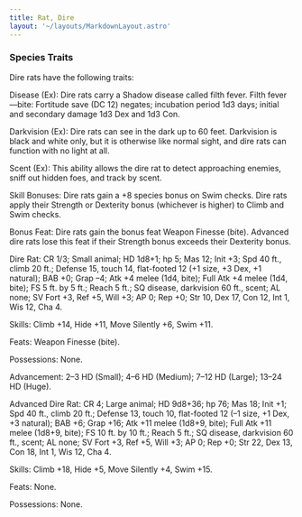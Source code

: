 ```yaml
---
title: Rat, Dire
layout: '~/layouts/MarkdownLayout.astro'
---
```

###  Species Traits

Dire rats have the following traits:

Disease (Ex): Dire rats carry a Shadow disease called filth fever. Filth
fever—bite: Fortitude save (DC 12) negates; incubation period 1d3 days;
initial and secondary damage 1d3 Dex and 1d3 Con.

Darkvision (Ex): Dire rats can see in the dark up to 60 feet. Darkvision is
black and white only, but it is otherwise like normal sight, and dire rats can
function with no light at all.

Scent (Ex): This ability allows the dire rat to detect approaching enemies,
sniff out hidden foes, and track by scent.

Skill Bonuses: Dire rats gain a +8 species bonus on Swim checks. Dire rats
apply their Strength or Dexterity bonus (whichever is higher) to Climb and
Swim checks.

Bonus Feat: Dire rats gain the bonus feat Weapon Finesse (bite). Advanced dire
rats lose this feat if their Strength bonus exceeds their Dexterity bonus.

Dire Rat: CR 1/3; Small animal; HD 1d8+1; hp 5; Mas 12; Init +3; Spd 40 ft.,
climb 20 ft.; Defense 15, touch 14, flat-footed 12 (+1 size, +3 Dex, +1
natural); BAB +0; Grap –4; Atk +4 melee (1d4, bite); Full Atk +4 melee (1d4,
bite); FS 5 ft. by 5 ft.; Reach 5 ft.; SQ disease, darkvision 60 ft., scent;
AL none; SV Fort +3, Ref +5, Will +3; AP 0; Rep +0; Str 10, Dex 17, Con 12,
Int 1, Wis 12, Cha 4.

Skills: Climb +14, Hide +11, Move Silently +6, Swim +11.

Feats: Weapon Finesse (bite).

Possessions: None.

Advancement: 2–3 HD (Small); 4–6 HD (Medium); 7–12 HD (Large); 13–24 HD
(Huge).

Advanced Dire Rat: CR 4; Large animal; HD 9d8+36; hp 76; Mas 18; Init +1; Spd
40 ft., climb 20 ft.; Defense 13, touch 10, flat-footed 12 (–1 size, +1 Dex,
+3 natural); BAB +6; Grap +16; Atk +11 melee (1d8+9, bite); Full Atk +11 melee
(1d8+9, bite); FS 10 ft. by 10 ft.; Reach 5 ft.; SQ disease, darkvision 60
ft., scent; AL none; SV Fort +3, Ref +5, Will +3; AP 0; Rep +0; Str 22, Dex
13, Con 18, Int 1, Wis 12, Cha 4.

Skills: Climb +18, Hide +5, Move Silently +4, Swim +15.

Feats: None.

Possessions: None.

